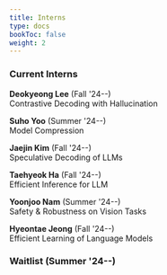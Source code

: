 ```yaml
---
title: Interns
type: docs
bookToc: false
weight: 2
---
```


### **Current Interns**  

**Deokyeong Lee** (Fall '24--)  
Contrastive Decoding with Hallucination  

**Suho Yoo** (Summer '24--)  
Model Compression

**Jaejin Kim** (Fall '24--)  
Speculative Decoding of LLMs

**Taehyeok Ha** (Fall '24--)  
Efficient Inference for LLM

**Yoonjoo Nam** (Summer '24--)  
Safety & Robustness on Vision Tasks

**Hyeontae Jeong** (Fall '24--)  
Efficient Learning of Language Models

### **Waitlist (Summer '24--)**

<!--
**Seoyun Jeong** (Summer '24--)  
Language Modeling Basics  

**Yoonjoo Nam** (Summer '24--)  
(TBD)  

**Yewon Hwang** (Summer '24--)  
(TBD)  

**Inkwan Hwang** (Fall '23--)  
Large-Scale Model Pruning  

**Sooho Yoo** (Summer '24--)  
(TBD)  
-->
